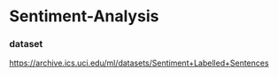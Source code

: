 # Sentiment-Analysis

### dataset 
https://archive.ics.uci.edu/ml/datasets/Sentiment+Labelled+Sentences
